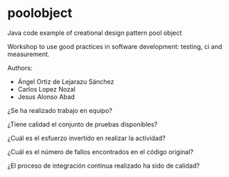 poolobject
==========


Java code example of creational design pattern pool object

Workshop to use good practices in software development: testing, ci and measurement.

Authors:
- Ángel Ortiz de Lejarazu Sánchez
- Carlos Lopez Nozal
- Jesus Alonso Abad

¿Se ha realizado trabajo en equipo?


¿Tiene calidad el conjunto de pruebas disponibles?


¿Cuál es el esfuerzo invertido en realizar la actividad?

¿Cuál es el número de fallos encontrados en el código original?


¿El proceso de integración continua realizado ha sido de calidad?
